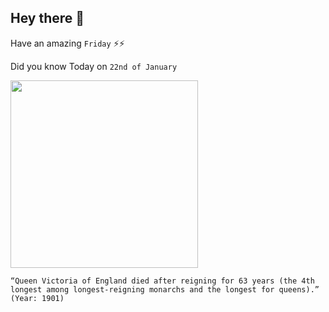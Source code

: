 ## Hey there 👋
Have an amazing `Friday` ⚡⚡

Did you know Today on `22nd of January`
 
 [<img src="https://upload.wikimedia.org/wikipedia/commons/thumb/f/fa/Denning%2C_Stephen_Poyntz_-_Princess_Victoria_aged_Four_-_Google_Art_Project.jpg/1280px-Denning%2C_Stephen_Poyntz_-_Princess_Victoria_aged_Four_-_Google_Art_Project.jpg" width="300" />](https://en.wikipedia.org/wiki/Queen_Victoria#:~:text=Victoria%20Alexandrina%20Victoria%3B%2024%20May,of%20any%20of%20her%20predecessors.) 
 ```
“Queen Victoria of England died after reigning for 63 years (the 4th longest among longest-reigning monarchs and the longest for queens).” (Year: 1901)
```
